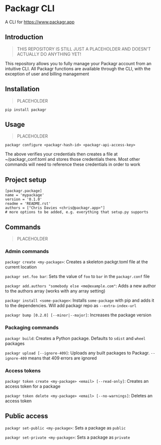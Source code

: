 # Packagr CLI

A CLI for https://www.packagr.app

## Introduction

> THIS REPOSITORY IS STILL JUST A PLACEHOLDER AND DOESN'T ACTUALLY DO ANYTHING YET!

This repository allows you to fully manage your Packagr account from an intuitive CLI. All Packagr functions are
available through the CLI, with the exception of user and billing management


## Installation

> PLACEHOLDER

```
pip install packagr
```

## Usage

> PLACEHOLDER

```
packagr configure <packagr-hash-id> <packagr-api-access-key>
```

The above verifies your credentials then creates a file at ~/packagr_conf.toml and stores those credentials there. Most
other commands will need to reference these credentials in order to work

## Project setup

```
[packagr.package]
name = 'mypackage'
version = '0.1.0'
readme = 'README.rst'
authors = ["Chris Davies <chris@packagr.app>"]
# more options to be added, e.g. everything that setup.py supports
```

## Commands

> PLACEHOLDER

### Admin commands
``packagr create <my-package>``: Creates a skeleton packgr.toml file at the current location

``packagr set.foo bar``: Sets the value of `foo` to `bar` in the `packagr.conf` file

``packagr add.authors "somebody else <me@example.com"``: Adds a new author to the authors array (works with any array setting)

``packagr install <some-package>``: Installs `some-package` with pip and adds it to the dependencies. Will add packagr repo as `--extra-index-url`

``packagr bump [0.2.0] [--minor|--major]``: Increases the package version

### Packaging commands

``packagr build``: Creates a Python package. Defaults to `sdist` and `wheel` packages

``packagr upload [--ignore-409]``: Uploads any built packages to Packagr. `--ignore-409` means that 409 errors are ignored

### Access tokens

``packagr token create <my-package> <email> [--read-only]``: Creates an access token for a package

``packagr token delete <my-package> <email> [--no-warnings]``: Deletes an access token

## Public access

``packagr set-public <my-package>``: Sets a package as `public`

``packagr set-private <my-package>``: Sets a package as `private`





